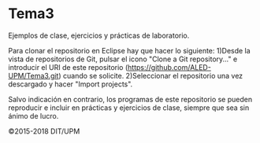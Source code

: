 # Tema3

Ejemplos de clase, ejercicios y prácticas de laboratorio.

Para clonar el repositorio en Eclipse hay que hacer lo siguiente:
1)Desde la vista de repositorios de Git, pulsar el icono "Clone a Git repository..." e introducir el URI de este repositorio (https://github.com/ALED-UPM/Tema3.git) cuando se solicite.
2)Seleccionar el repositorio una vez descargado y hacer "Import projects".

Salvo indicación en contrario, los programas de este repositorio se pueden reproducir e incluir en prácticas y ejercicios de clase, siempre que sea sin ánimo de lucro.

©2015-2018 DIT/UPM 


